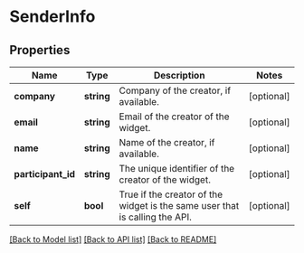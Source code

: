 # SenderInfo

## Properties
Name | Type | Description | Notes
------------ | ------------- | ------------- | -------------
**company** | **string** | Company of the creator, if available. | [optional] 
**email** | **string** | Email of the creator of the widget. | [optional] 
**name** | **string** | Name of the creator, if available. | [optional] 
**participant_id** | **string** | The unique identifier of the creator of the widget. | [optional] 
**self** | **bool** | True if the creator of the widget is the same user that is calling the API. | [optional] 

[[Back to Model list]](../README.md#documentation-for-models) [[Back to API list]](../README.md#documentation-for-api-endpoints) [[Back to README]](../README.md)


